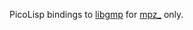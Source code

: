 PicoLisp bindings to [libgmp](https://gmplib.org/) for 
[mpz_](https://gmplib.org/manual/Integer-Functions) only.
